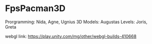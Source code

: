 # FpsPacman3D

 Prorgramming: Nida, Agne, Ugnius
 3D Models: Augustas
 Levels: Joris, Greta

 webgl link: https://play.unity.com/mg/other/webgl-builds-410668
 
